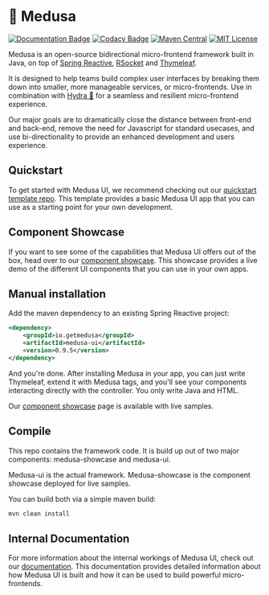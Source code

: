 # 🦑 Medusa
[![Documentation Badge](https://img.shields.io/badge/Documentation-medusa--ui.gitbook.io%2Fdocs-informational)](https://medusa-ui.gitbook.io/docs/) [![Codacy Badge](https://app.codacy.com/project/badge/Grade/c59176d4e2a34a50924afa14165071ba?branch=rewrite-1.0.0)](https://www.codacy.com/gh/medusa-ui/medusa/dashboard?utm_source=github.com&amp;utm_medium=referral&amp;utm_content=medusa-ui/medusa&amp;utm_campaign=Badge_Grade)
[![Maven Central](https://img.shields.io/maven-central/v/io.getmedusa/medusa-ui?style=flat&logo=apachemaven&color=blue&link=https%3A%2F%2Fcentral.sonatype.com%2Fartifact%2Fio.getmedusa%2Fmedusa-ui)](https://central.sonatype.com/artifact/io.getmedusa/medusa-ui) [![MIT License](https://img.shields.io/github/license/medusa-ui/medusa)](https://github.com/medusa-ui/medusa/blob/rewrite-1.0.0/LICENSE)


Medusa is an open-source bidirectional micro-frontend framework built in Java, on top of [Spring Reactive](https://spring.io/reactive), [RSocket](https://rsocket.io/) and [Thymeleaf](https://www.thymeleaf.org/). 

It is designed to help teams build complex user interfaces by breaking them down into smaller, more manageable services, or micro-frontends. Use in combination with [Hydra 🐲](https://github.com/medusa-ui/hydra) for a seamless and resilient micro-frontend experience.

Our major goals are to dramatically close the distance between front-end and back-end, remove the need for Javascript for standard usecases, and use bi-directionality to provide an enhanced development and users experience. 

## Quickstart
To get started with Medusa UI, we recommend checking out our [quickstart template repo](https://github.com/medusa-ui/medusa-template). This template provides a basic Medusa UI app that you can use as a starting point for your own development.

## Component Showcase
If you want to see some of the capabilities that Medusa UI offers out of the box, head over to our [component showcase](https://medusa-showcase.onrender.com/). This showcase provides a live demo of the different UI components that you can use in your own apps.

## Manual installation
Add the maven dependency to an existing Spring Reactive project:
```xml
<dependency>
    <groupId>io.getmedusa</groupId>
    <artifactId>medusa-ui</artifactId>
    <version>0.9.5</version>
</dependency>
```
And you're done. After installing Medusa in your app, you can just write Thymeleaf, extend it with Medusa tags, and you'll see your components interacting directly with the controller. You only write Java and HTML.

Our [component showcase](https://medusa-showcase.onrender.com/) page is available with live samples.

## Compile
This repo contains the framework code. It is build up out of two major components: medusa-showcase and medusa-ui.

Medusa-ui is the actual framework. Medusa-showcase is the component showcase deployed for live samples.

You can build both via a simple maven build:
```xml
mvn clean install
```

## Internal Documentation
For more information about the internal workings of Medusa UI, check out our [documentation](https://medusa-ui.github.io/documentation/docs/category/internals/). This documentation provides detailed information about how Medusa UI is built and how it can be used to build powerful micro-frontends.

